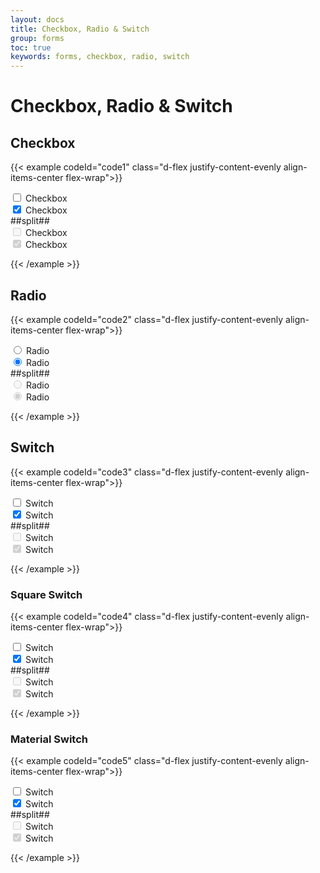 ```yaml
---
layout: docs
title: Checkbox, Radio & Switch
group: forms
toc: true
keywords: forms, checkbox, radio, switch
---
```


# Checkbox, Radio & Switch

## Checkbox
{{< example codeId="code1" class="d-flex justify-content-evenly align-items-center flex-wrap">}}

<div>
  <div class="form-check">
    <input class="form-check-input" type="checkbox" value="" id="checkbox1">
    <label class="form-check-label" for="checkbox1">Checkbox</label>
  </div>
  <div class="form-check">
    <input class="form-check-input" type="checkbox" value="" id="checkbox2" checked>
    <label class="form-check-label" for="checkbox2">Checkbox</label>
  </div>
</div>
##split##
<div>
  <div class="form-check">
    <input class="form-check-input" type="checkbox" value="" id="checkbox3" disabled>
    <label class="form-check-label" for="checkbox3">Checkbox</label>
  </div>
  <div class="form-check">
    <input class="form-check-input" type="checkbox" value="" id="checkbox4" checked disabled>
    <label class="form-check-label" for="checkbox4">Checkbox</label>
  </div>
</div>

{{< /example >}}

## Radio
{{< example codeId="code2" class="d-flex justify-content-evenly align-items-center flex-wrap">}}

<div>
  <div class="form-check">
    <input class="form-check-input" type="radio" name="radioSet1" id="radio1">
    <label class="form-check-label" for="radio1">Radio</label>
  </div>
  <div class="form-check">
    <input class="form-check-input" type="radio" name="radioSet1" id="radio2" checked>
    <label class="form-check-label" for="radio2">Radio</label>
  </div>
</div>
##split##
<div>
  <div class="form-check">
    <input class="form-check-input" type="radio" name="radioSet2" id="radio3" disabled>
    <label class="form-check-label" for="radio3">Radio</label>
  </div>
  <div class="form-check">
    <input class="form-check-input" type="radio" name="radioSet2" id="radio4" checked disabled>
    <label class="form-check-label" for="radio4">Radio</label>
  </div>
</div>

{{< /example >}}

## Switch
{{< example codeId="code3" class="d-flex justify-content-evenly align-items-center flex-wrap">}}

<div>
  <div class="form-check form-switch">
    <input class="form-check-input" type="checkbox" id="switch1">
    <label class="form-check-label" for="switch1">Switch</label>
  </div>
  <div class="form-check form-switch">
    <input class="form-check-input" type="checkbox" id="switch2" checked>
    <label class="form-check-label" for="switch2">Switch</label>
  </div>
</div>
##split##
<div>
  <div class="form-check form-switch">
    <input class="form-check-input" type="checkbox" id="switch3" disabled>
    <label class="form-check-label" for="switch3">Switch</label>
  </div>
  <div class="form-check form-switch">
    <input class="form-check-input" type="checkbox" id="switch4" checked disabled>
    <label class="form-check-label" for="switch4">Switch</label>
  </div>
</div>

{{< /example >}}

### Square Switch
{{< example codeId="code4" class="d-flex justify-content-evenly align-items-center flex-wrap">}}

<div>
  <div class="form-check form-switch form-switch--square">
    <input class="form-check-input" type="checkbox" id="switch5">
    <label class="form-check-label" for="switch5">Switch</label>
  </div>
  <div class="form-check form-switch form-switch--square">
    <input class="form-check-input" type="checkbox" id="switch6" checked>
    <label class="form-check-label" for="switch6">Switch</label>
  </div>
</div>
##split##
<div>
  <div class="form-check form-switch form-switch--square">
    <input class="form-check-input" type="checkbox" id="switch7" disabled>
    <label class="form-check-label" for="switch7">Switch</label>
  </div>
  <div class="form-check form-switch form-switch--square">
    <input class="form-check-input" type="checkbox" id="switch8" checked disabled>
    <label class="form-check-label" for="switch8">Switch</label>
  </div>
</div>

{{< /example >}}

### Material Switch
{{< example codeId="code5" class="d-flex justify-content-evenly align-items-center flex-wrap">}}

<div>
  <div class="form-check form-switch form-switch--material">
    <input class="form-check-input" type="checkbox" id="switch9">
    <label class="form-check-label" for="switch9">Switch</label>
  </div>
  <div class="form-check form-switch form-switch--material">
    <input class="form-check-input" type="checkbox" id="switch10" checked>
    <label class="form-check-label" for="switch10">Switch</label>
  </div>
</div>
##split##
<div>
  <div class="form-check form-switch form-switch--material">
    <input class="form-check-input" type="checkbox" id="switch11" disabled>
    <label class="form-check-label" for="switch11">Switch</label>
  </div>
  <div class="form-check form-switch form-switch--material">
    <input class="form-check-input" type="checkbox" id="switch12" checked disabled>
    <label class="form-check-label" for="switch12">Switch</label>
  </div>
</div>

{{< /example >}}
